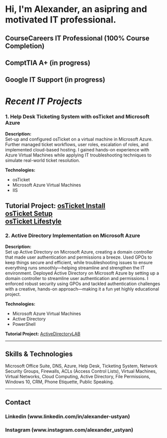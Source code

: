 <h1> Hi, I'm Alexander, an asipring and motivated IT professional. </h1> 
<h2> CourseCareers IT Professional (100% Course Completion) </h2>
<h2> ComptTIA A+ (in progress) </h2>
<h2> Google IT Support (in progress) </h2>

*<h1> Recent IT Projects </h1>*

### 1. Help Desk Ticketing System with osTicket and Microsoft Azure
**Description:**  
Set-up and configured osTicket on a virtual machine in Microsoft Azure. Further managed ticket workflows, user roles, escalation of roles, and implemented cloud-based hosting. I gained hands-on experience with Azure Virtual Machines while applying IT troubleshooting techniques to simulate real-world ticket resolution.

**Technologies:**  
- osTicket  
- Microsoft Azure Virtual Machines  
- IIS  

**Tutorial Project:** [osTicket Install](https://github.com/alexander-ustyan/osTicket-Project)
<br> 
[osTicket Setup](https://github.com/alexander-ustyan/osTicket2-LAB)
<br>
[osTicket Lifestyle](https://github.com/alexander-ustyan/osTicket3-LAB)
---

### 2. Active Directory Implementation on Microsoft Azure
**Description:**  
Set up Active Directory on Microsoft Azure, creating a domain controller that made user authentication and permissions a breeze. Used GPOs to keep things secure and efficient, while troubleshooting issues to ensure everything runs smoothly—helping streamline and strengthen the IT environment.
Deployed Active Directory on Microsoft Azure by setting up a domain controller to streamline user authentication and permissions. I enforced robust security using GPOs and tackled authentication challenges with a creative, hands-on approach—making it a fun yet highly educational project.

**Technologies:**  
- Microsoft Azure Virtual Machines  
- Active Directory  
- PowerShell  

**Tutorial Project:** [ActiveDirectoryLAB](https://github.com/alexander-ustyan/active-directory)  

---

## Skills & Technologies
Microsoft Office Suite, DNS, Azure, Help Desk, Ticketing System, Network Security Groups, Firewalls, ACLs (Access Control Lists), Virtual Machines, Virtual Networks, Cloud Computing, Active Directory, File Permissions, Windows 10, CRM, Phone Etiquette, Public Speaking.

---

## Contact
<h3> Linkedin (www.linkedin.com/in/alexander-ustyan) </h3>
<h3> Instagram (www.instagram.com/alexander_ustyan) </h3>


